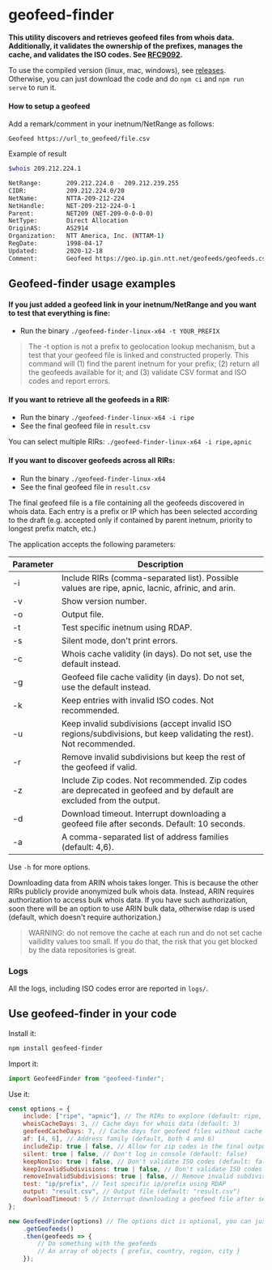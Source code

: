 # geofeed-finder

**This utility discovers and retrieves geofeed files from whois data. Additionally, it validates the ownership of the prefixes, manages the cache, and validates the ISO codes. See [RFC9092](https://datatracker.ietf.org/doc/draft-ietf-opsawg-finding-geofeeds/).**

To use the compiled version (linux, mac, windows), see [releases](https://github.com/massimocandela/geofeed-finder/releases/). Otherwise, you can just download the code and do `npm ci` and `npm run serve` to run it.



#### How to setup a geofeed
Add a remark/comment in your inetnum/NetRange as follows:
```
Geofeed https://url_to_geofeed/file.csv
```

Example of result
```bash
$whois 209.212.224.1

NetRange:       209.212.224.0 - 209.212.239.255
CIDR:           209.212.224.0/20
NetName:        NTTA-209-212-224
NetHandle:      NET-209-212-224-0-1
Parent:         NET209 (NET-209-0-0-0-0)
NetType:        Direct Allocation
OriginAS:       AS2914
Organization:   NTT America, Inc. (NTTAM-1)
RegDate:        1998-04-17
Updated:        2020-12-18
Comment:        Geofeed https://geo.ip.gin.ntt.net/geofeeds/geofeeds.csv
```




## Geofeed-finder usage examples

#### If you just added a geofeed link in your inetnum/NetRange and you want to test that everything is fine:

* Run the binary `./geofeed-finder-linux-x64 -t YOUR_PREFIX`

> The -t option is not a prefix to geolocation lookup mechanism, but a test that your geofeed file is linked and constructed properly. This command will (1) find the parent inetnum for your prefix; (2) return all the geofeeds available for it; and (3) validate CSV format and ISO codes and report errors.

#### If you want to retrieve all the geofeeds in a RIR:

* Run the binary `./geofeed-finder-linux-x64 -i ripe`
* See the final geofeed file in `result.csv`

You can select multiple RIRs: `./geofeed-finder-linux-x64 -i ripe,apnic`


#### If you want to discover geofeeds across all RIRs:

* Run the binary `./geofeed-finder-linux-x64`
* See the final geofeed file in `result.csv`

The final geofeed file is a file containing all the geofeeds discovered in whois data.
Each entry is a prefix or IP which has been selected according to the draft (e.g. accepted only if contained by parent inetnum, priority to longest prefix match, etc.)

The application accepts the following parameters:

| Parameter| Description  |
|-|-|
|-i| Include RIRs (comma-separated list). Possible values are ripe, apnic, lacnic, afrinic, and arin.| 
|-v| Show version number. | 
|-o| Output file. | 
|-t| Test specific inetnum using RDAP. | 
|-s| Silent mode, don't print errors. | 
|-c| Whois cache validity (in days). Do not set, use the default instead. | 
|-g| Geofeed file cache validity (in days). Do not set, use the default instead. | 
|-k| Keep entries with invalid ISO codes. Not recommended. | 
|-u| Keep invalid subdivisions (accept invalid ISO regions/subdivisions, but keep validating the rest). Not recommended. | 
|-r| Remove invalid subdivisions but keep the rest of the geofeed if valid.| 
|-z| Include Zip codes. Not recommended. Zip codes are deprecated in geofeed and by default are excluded from the output. | 
|-d| Download timeout. Interrupt downloading a geofeed file after seconds. Default: 10 seconds. |
|-a| A comma-separated list of address families (default: 4,6). |

Use `-h` for more options.


Downloading data from ARIN whois takes longer. 
This is because the other RIRs publicly provide anonymized bulk whois data.
Instead, ARIN requires authorization to access bulk whois data. 
If you have such authorization, soon there will be an option to use ARIN bulk data, otherwise rdap is used (default, which doesn't require authorization.)

> WARNING: do not remove the cache at each run and do not set cache vailidity values too small. If you do that, the risk that you get blocked by the data repositories is great.


### Logs

All the logs, including ISO codes error are reported in `logs/`.

## Use geofeed-finder in your code

Install it:

```bash
npm install geofeed-finder
```

Import it:

```js
import GeofeedFinder from "geofeed-finder";
```

Use it:

```js
const options = {
    include: ["ripe", "apnic"], // The RIRs to explore (default: ripe, apnic, lacnic, afrinic, arin),
    whoisCacheDays: 3, // Cache days for whois data (default: 3)
    geofeedCacheDays: 7, // Cache days for geofeed files without cache headers set (default: 7)
    af: [4, 6], // Address family (default, both 4 and 6)
    includeZip: true | false, // Allow for zip codes in the final output (default: false)
    silent: true | false, // Don't log in console (default: false)
    keepNonIso: true | false, // Don't validate ISO codes (default: false)
    keepInvalidSubdivisions: true | false, // Don't validate ISO codes of the subdivisions (default: false)
    removeInvalidSubdivisions: true | false, // Remove invalid subdivisions but keep the rest of the geofeed if valid (default: false)
    test: "ip/prefix", // Test specific ip/prefix using RDAP
    output: "result.csv", // Output file (default: "result.csv")
    downloadTimeout: 5 // Interrupt downloading a geofeed file after seconds (default: 10)
};

new GeofeedFinder(options) // The options dict is optional, you can just do new GeofeedFinder()
    .getGeofeeds()
    .then(geofeeds => { 
        // Do something with the geofeeds 
        // An array of objects { prefix, country, region, city }
    });
```



